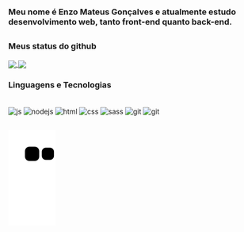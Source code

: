 ### Meu nome é Enzo Mateus Gonçalves e atualmente estudo desenvolvimento web, tanto front-end quanto back-end.
##
<h3>Meus status do github</h3>
<div>
<a href="https://github.com/enzogoncalves">
  <img align="center" src="https://github-readme-stats.vercel.app/api?username=enzogoncalves&include_all_commits=true&hide=issues,prs,contribs&show_icons=true&title_color=04AFB8&text_color=fafafa&bg_color=0D0D0D&border_radius=8&icon_color=39b881&border_color=000000)](https://github.com/anuraghazra/github-readme-stats)" />
</a>
<a href="https://github.com/enzogoncalves">
  <img align="center" src="https://github-readme-stats.vercel.app/api/top-langs/?username=enzogoncalves&layout=compact&title_color=04AFB8&text_color=fafafa&bg_color=0D0D0D&border_radius=8&icon_color=EBB400&border_color=000000)](https://github.com/anuraghazra/github-readme-stats)" />
</a>
</div>

### Linguagens e Tecnologias

<div style="display: inline-block"><br>
<img width="50px" height="40" align="center" alt="js" src="https://cdn.jsdelivr.net/gh/devicons/devicon/icons/javascript/javascript-original.svg" />  
<img width="50px" height="40" align="center" alt="nodejs" src="https://cdn.jsdelivr.net/gh/devicons/devicon/icons/nodejs/nodejs-original.svg" />  
<img width="50px" height="40" align="center" alt="html" src="https://cdn.jsdelivr.net/gh/devicons/devicon/icons/css3/css3-original.svg" />  
<img width="50px" height="40" align="center" alt="css" src="https://cdn.jsdelivr.net/gh/devicons/devicon/icons/html5/html5-original.svg" />  
<img width="50px" height="40" align="center" alt="sass" src="https://cdn.jsdelivr.net/gh/devicons/devicon/icons/sass/sass-original.svg" />
<img width="50px" height="40" align="center" alt="git" src="https://cdn.jsdelivr.net/gh/devicons/devicon/icons/git/git-original.svg" />
<img width="50px" height="40" align="center" alt="git" src="https://cdn.jsdelivr.net/gh/devicons/devicon/icons/tailwindcss/tailwindcss-plain.svg" />
</div>

##

![Snake animation](https://github.com/enzogoncalves/enzogoncalves/blob/output/github-contribution-grid-snake.svg)

<!---
enzogoncalves/enzogoncalves is a ✨ special ✨ repository because its `README.md` (this file) appears on your GitHub profile.
You can click the Preview link to take a look at your changes.
--->
